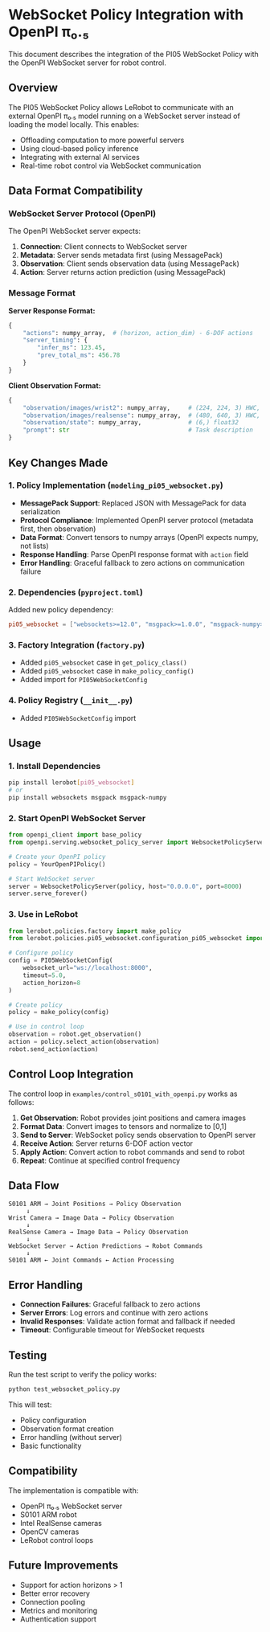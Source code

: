 # WebSocket Policy Integration with OpenPI π₀.₅

This document describes the integration of the PI05 WebSocket Policy with the OpenPI WebSocket server for robot control.

## Overview

The PI05 WebSocket Policy allows LeRobot to communicate with an external OpenPI π₀.₅ model running on a WebSocket server instead of loading the model locally. This enables:

- Offloading computation to more powerful servers
- Using cloud-based policy inference
- Integrating with external AI services
- Real-time robot control via WebSocket communication

## Data Format Compatibility

### WebSocket Server Protocol (OpenPI)

The OpenPI WebSocket server expects:

1. **Connection**: Client connects to WebSocket server
2. **Metadata**: Server sends metadata first (using MessagePack)
3. **Observation**: Client sends observation data (using MessagePack)
4. **Action**: Server returns action prediction (using MessagePack)

### Message Format

**Server Response Format:**
```python
{
    "actions": numpy_array,  # (horizon, action_dim) - 6-DOF actions
    "server_timing": {
        "infer_ms": 123.45,
        "prev_total_ms": 456.78
    }
}
```

**Client Observation Format:**
```python
{
    "observation/images/wrist2": numpy_array,     # (224, 224, 3) HWC, uint8
    "observation/images/realsense": numpy_array,  # (480, 640, 3) HWC, uint8
    "observation/state": numpy_array,             # (6,) float32
    "prompt": str                                 # Task description
}
```

## Key Changes Made

### 1. Policy Implementation (`modeling_pi05_websocket.py`)

- **MessagePack Support**: Replaced JSON with MessagePack for data serialization
- **Protocol Compliance**: Implemented OpenPI server protocol (metadata first, then observation)
- **Data Format**: Convert tensors to numpy arrays (OpenPI expects numpy, not lists)
- **Response Handling**: Parse OpenPI response format with `action` field
- **Error Handling**: Graceful fallback to zero actions on communication failure

### 2. Dependencies (`pyproject.toml`)

Added new policy dependency:
```toml
pi05_websocket = ["websockets>=12.0", "msgpack>=1.0.0", "msgpack-numpy>=0.4.0"]
```

### 3. Factory Integration (`factory.py`)

- Added `pi05_websocket` case in `get_policy_class()`
- Added `pi05_websocket` case in `make_policy_config()`
- Added import for `PI05WebSocketConfig`

### 4. Policy Registry (`__init__.py`)

- Added `PI05WebSocketConfig` import

## Usage

### 1. Install Dependencies

```bash
pip install lerobot[pi05_websocket]
# or
pip install websockets msgpack msgpack-numpy
```

### 2. Start OpenPI WebSocket Server

```python
from openpi_client import base_policy
from openpi.serving.websocket_policy_server import WebsocketPolicyServer

# Create your OpenPI policy
policy = YourOpenPIPolicy()

# Start WebSocket server
server = WebsocketPolicyServer(policy, host="0.0.0.0", port=8000)
server.serve_forever()
```

### 3. Use in LeRobot

```python
from lerobot.policies.factory import make_policy
from lerobot.policies.pi05_websocket.configuration_pi05_websocket import PI05WebSocketConfig

# Configure policy
config = PI05WebSocketConfig(
    websocket_url="ws://localhost:8000",
    timeout=5.0,
    action_horizon=8
)

# Create policy
policy = make_policy(config)

# Use in control loop
observation = robot.get_observation()
action = policy.select_action(observation)
robot.send_action(action)
```

## Control Loop Integration

The control loop in `examples/control_s0101_with_openpi.py` works as follows:

1. **Get Observation**: Robot provides joint positions and camera images
2. **Format Data**: Convert images to tensors and normalize to [0,1]
3. **Send to Server**: WebSocket policy sends observation to OpenPI server
4. **Receive Action**: Server returns 6-DOF action vector
5. **Apply Action**: Convert action to robot commands and send to robot
6. **Repeat**: Continue at specified control frequency

## Data Flow

```
S0101 ARM → Joint Positions → Policy Observation
     ↓
Wrist Camera → Image Data → Policy Observation  
     ↓
RealSense Camera → Image Data → Policy Observation
     ↓
WebSocket Server → Action Predictions → Robot Commands
     ↓
S0101 ARM ← Joint Commands ← Action Processing
```

## Error Handling

- **Connection Failures**: Graceful fallback to zero actions
- **Server Errors**: Log errors and continue with zero actions
- **Invalid Responses**: Validate action format and fallback if needed
- **Timeout**: Configurable timeout for WebSocket requests

## Testing

Run the test script to verify the policy works:

```bash
python test_websocket_policy.py
```

This will test:
- Policy configuration
- Observation format creation
- Error handling (without server)
- Basic functionality

## Compatibility

The implementation is compatible with:
- OpenPI π₀.₅ WebSocket server
- S0101 ARM robot
- Intel RealSense cameras
- OpenCV cameras
- LeRobot control loops

## Future Improvements

- Support for action horizons > 1
- Better error recovery
- Connection pooling
- Metrics and monitoring
- Authentication support

